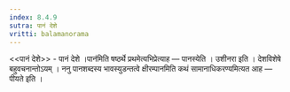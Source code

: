 ```yaml
---
index: 8.4.9
sutra: पानं देशे
vritti: balamanorama
---
```


<<पानं देशे>> - पानं देशे ।पान॑मिति षष्ठर्थे प्रथमेत्यभिप्रेत्याह — पानस्येति । उशीनरा इति । देशविशेषे बहुवचनान्तोऽयम् । ननु पानशब्दस्य भावस्युडन्तत्वे क्षीरम्पानमिति कथं सामानाधिकरण्यमित्यत आह — पीयते इति । 